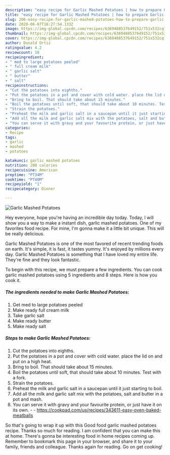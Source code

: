 ```yaml
---
description: "easy recipe for Garlic Mashed Potatoes | how to prepare Garlic Mashed Potatoes"
title: "easy recipe for Garlic Mashed Potatoes | how to prepare Garlic Mashed Potatoes"
slug: 206-easy-recipe-for-garlic-mashed-potatoes-how-to-prepare-garlic-mashed-potatoes
date: 2020-06-07T16:27:54.133Z
image: https://img-global.cpcdn.com/recipes/6369488537649152/751x532cq70/garlic-mashed-potatoes-recipe-main-photo.jpg
thumbnail: https://img-global.cpcdn.com/recipes/6369488537649152/751x532cq70/garlic-mashed-potatoes-recipe-main-photo.jpg
cover: https://img-global.cpcdn.com/recipes/6369488537649152/751x532cq70/garlic-mashed-potatoes-recipe-main-photo.jpg
author: Donald Ortiz
ratingvalue: 4.2
reviewcount: 10
recipeingredient:
- " med to large potatoes peeled"
- " full cream milk"
- " garlic salt"
- " butter"
- " salt"
recipeinstructions:
- "Cut the potatoes into eighths."
- "Put the potatoes in a pot and cover with cold water. place the lid on and put on a high heat."
- "Bring to boil. That should take about 15 minutes."
- "Boil the potatoes until soft, that should take about 10 minutes. Test with a fork."
- "Strain the potatoes."
- "Preheat the milk and garlic salt in a saucepan until it just starting to boil."
- "Add all the milk and garlic salt mix with the potatoes, salt and butter in a pot and mash."
- "You can serve it with gravy and your favourite protein, or just have it on its own.  https://cookpad.com/us/recipes/343611-easy-oven-baked-meatballs"
categories:
- Recipe
tags:
- garlic
- mashed
- potatoes

katakunci: garlic mashed potatoes 
nutrition: 208 calories
recipecuisine: American
preptime: "PT34M"
cooktime: "PT40M"
recipeyield: "1"
recipecategory: Dinner

---
```



![Garlic Mashed Potatoes](https://img-global.cpcdn.com/recipes/6369488537649152/751x532cq70/garlic-mashed-potatoes-recipe-main-photo.jpg)

Hey everyone, hope you're having an incredible day today. Today, I will show you a way to make a instant dish, garlic mashed potatoes. One of my favorites food recipe. For mine, I'm gonna make it a little bit unique. This will be really delicious.

Garlic Mashed Potatoes is one of the most favored of recent trending foods on earth. It's simple, it is fast, it tastes yummy. It's enjoyed by millions every day. Garlic Mashed Potatoes is something that I have loved my entire life. They're fine and they look fantastic.




To begin with this recipe, we must prepare a few ingredients. You can cook garlic mashed potatoes using 5 ingredients and 8 steps. Here is how you cook it.

<!--inarticleads1-->

##### The ingredients needed to make Garlic Mashed Potatoes:

1. Get  med to large potatoes peeled
1. Make ready  full cream milk
1. Take  garlic salt
1. Make ready  butter
1. Make ready  salt




<!--inarticleads2-->

##### Steps to make Garlic Mashed Potatoes:

1. Cut the potatoes into eighths.
1. Put the potatoes in a pot and cover with cold water. place the lid on and put on a high heat.
1. Bring to boil. That should take about 15 minutes.
1. Boil the potatoes until soft, that should take about 10 minutes. Test with a fork.
1. Strain the potatoes.
1. Preheat the milk and garlic salt in a saucepan until it just starting to boil.
1. Add all the milk and garlic salt mix with the potatoes, salt and butter in a pot and mash.
1. You can serve it with gravy and your favourite protein, or just have it on its own. -  - https://cookpad.com/us/recipes/343611-easy-oven-baked-meatballs




So that's going to wrap it up with this Good food garlic mashed potatoes recipe. Thanks so much for reading. I am confident that you can make this at home. There's gonna be interesting food in home recipes coming up. Remember to bookmark this page in your browser, and share it to your family, friends and colleague. Thanks again for reading. Go on get cooking!

